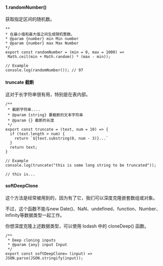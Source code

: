 #### 1.randomNumber()

获取指定区间的随机数。
 ```           
**
 * 在最小值和最大值之间生成随机整数。
 * @param {number} min Min number
 * @param {number} max Max Number
 */
export const randomNumber = (min = 0, max = 1000) =>
  Math.ceil(min + Math.random() * (max - min));

// Example
console.log(randomNumber()); // 97 
```

####  truncate 截断
这对于长字符串很有用，特别是在表内部。
```
/**
 * 截断字符串....
 * @param {string} 要截断的文本字符串
 * @param {} 截断的长度
 */
export const truncate = (text, num = 10) => {
  if (text.length > num) {
    return `${text.substring(0, num - 3)}...`
  }
  return text;
}

// Example
console.log(truncate("this is some long string to be truncated"));  

// this is... 
```

#### softDeepClone 

这个方法是经常被用到的，因为有了它，我们可以深度克隆嵌套数组或对象。

不过，这个函数不能与new Date()、NaN、undefined、function、Number、Infinity等数据类型一起工作。

你想深度克隆上述数据类型，可以使用 lodash 中的 cloneDeep() 函数。
```
/**
 * Deep cloning inputs
 * @param {any} input Input
 */
export const softDeepClone= (input) => JSON.parse(JSON.stringify(input));

```


